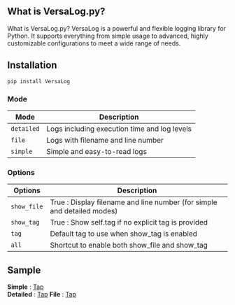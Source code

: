 ## What is VersaLog.py?

What is VersaLog.py?
VersaLog is a powerful and flexible logging library for Python.
It supports everything from simple usage to advanced, highly customizable configurations to meet a wide range of needs.

## Installation

```
pip install VersaLog
```

### Mode

| Mode         |Description                                   |
| ------------ | -------------------------------------------- |
| `detailed`   | Logs including execution time and log levels |
| `file`       | Logs with filename and line number           |
| `simple`     | Simple and easy-to-read logs                 |

### Options

| Options      |Description                                   |
| ------------ | --------------------------------------------------------------          |
| `show_file`  | True : Display filename and line number (for simple and detailed modes) |
| `show_tag`   | True : Show self.tag if no explicit tag is provided                     |
| `tag`        | Default tag to use when show_tag is enabled                             |
| `all`        | Shortcut to enable both show_file and show_tag                          |


## Sample

**Simple** : [Tap](https://github.com/kayu0514/VersaLog.py/blob/main/tests/simple_test.py)  
**Detailed** : [Tap](https://github.com/kayu0514/VersaLog.py/blob/main/tests/detailed_test.py)
**File** : [Tap](https://github.com/kayu0514/VersaLog.py/blob/main/tests/file_test.py)
